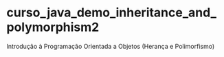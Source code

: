 # curso_java_demo_inheritance_and_polymorphism2
Introdução à Programação Orientada a Objetos (Herança e Polimorfismo)
